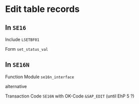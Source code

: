 # Edit table records

## In `SE16`

Include `LSETBF01`

Form `set_status_val`

## In `SE16N`

Function Module `se16n_interface`

alternative

Transaction Code `SE16N` with OK-Code `&SAP_EDIT` (until EhP 5 ?)